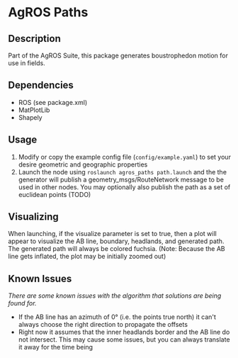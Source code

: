 # AgROS Paths

## Description
Part of the AgROS Suite, this package generates boustrophedon motion for use in
fields.

## Dependencies
* ROS (see package.xml)
* MatPlotLib
* Shapely

## Usage
1. Modify or copy the example config file (`config/example.yaml`) to set your
desire geometric and geographic properties
2. Launch the node using `roslaunch agros_paths path.launch` and the the generator
will publish a geometry_msgs/RouteNetwork message to be used in other nodes. You
may optionally also publish the path as a set of euclidean points (TODO)

## Visualizing
When launching, if the visualize parameter is set to true, then a plot will appear
to visualize the AB line, boundary, headlands, and generated path. The generated path
will always be colored fuchsia. (Note: Because the AB line gets inflated, the plot may be
initially zoomed out)

## Known Issues

_There are some known issues with the algorithm that solutions are being found for._

* If the AB line has an azimuth of 0&deg; (i.e. the points true north) it can't always choose the right direction to propagate the offsets
* Right now it assumes that the inner headlands border and the AB line do not intersect. This may cause some issues, but you can always translate it away for the time being